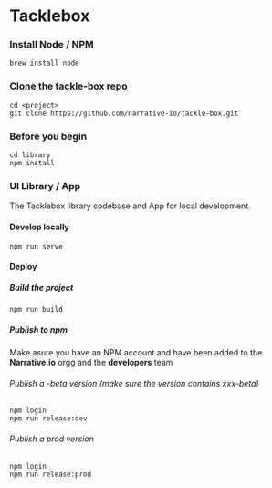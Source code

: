 # Tacklebox

### Install Node / NPM
`brew install node`

### Clone the tackle-box repo
```
cd <project>
git clone https://github.com/narrative-io/tackle-box.git
```

### Before you begin

```
cd library
npm install
```

### UI Library / App

The Tacklebox library codebase and App for local development. 

#### Develop locally

```
npm run serve
```

#### Deploy


##### Build the project

```
npm run build
```

##### Publish to npm

Make asure you have an NPM account and have been added to the __Narrative.io__ orgg and the __developers__ team


###### Publish a -beta version (make sure the version contains xxx-beta)
```
npm login
npm run release:dev
```

###### Publish a prod version

```
npm login
npm run release:prod
```